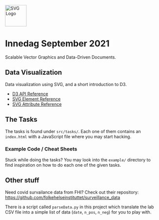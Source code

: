 <img src="http://static.tmn.io/svg.svg" width="70" height="70" alt="SVG Logo">

# Innedag September 2021

Scalable Vector Graphics and Data-Driven Documents.

## Data Visualization

Data visualization using SVG, and a short introduction to D3.

- [D3 API Reference](https://github.com/d3/d3/blob/main/API.md)
- [SVG Element Reference](https://developer.mozilla.org/en-US/docs/Web/SVG/Element) 
- [SVG Attribute Reference](https://developer.mozilla.org/en-US/docs/Web/SVG/Attribute)

## The Tasks

The tasks is found under `src/tasks/`. Each one of them contains an `index.html` with a JavaScript file where you may start hacking.

### Example Code / Cheat Sheets

Stuck while doing the tasks? You may look into the `example/` directory to find inspiration on how to do each one of the given tasks.

## Other stuff

Need covid survailance data from FHI? Check out their repository: https://github.com/folkehelseinstituttet/surveillance_data

There is a script called `parseData.py` in this project which translate the lab CSV file into a simple list of data (`date`, `n_pos`, `n_neg`) for you to play with.